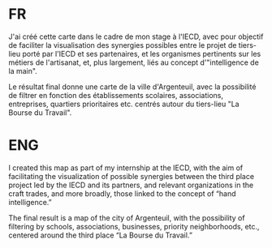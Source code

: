 # FR

J'ai créé cette carte dans le cadre de mon stage à l'IECD, avec pour objectif de faciliter la visualisation des synergies possibles entre le projet de tiers-lieu porté par l'IECD et ses partenaires, et les organismes pertinents sur les métiers de l'artisanat, et, plus largement, liés au concept d'"intelligence de la main". 

Le résultat final donne une carte de la ville d'Argenteuil, avec la possibilité de filtrer en fonction des établissements scolaires, associations, entreprises, quartiers prioritaires etc. centrés autour du tiers-lieu "La Bourse du Travail".

# ENG

I created this map as part of my internship at the IECD, with the aim of facilitating the visualization of possible synergies between the third place project led by the IECD and its partners, and relevant organizations in the craft trades, and more broadly, those linked to the concept of “hand intelligence.” 

The final result is a map of the city of Argenteuil, with the possibility of filtering by schools, associations, businesses, priority neighborhoods, etc., centered around the third place “La Bourse du Travail.”

